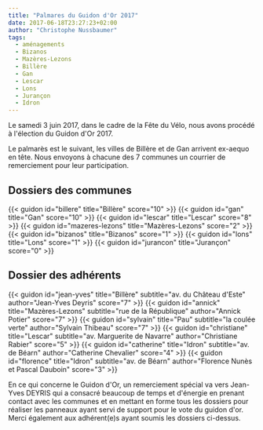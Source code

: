 ```yaml
---
title: "Palmares du Guidon d'Or 2017"
date: 2017-06-18T23:27:23+02:00
author: "Christophe Nussbaumer"
tags:
  - aménagements  
  - Bizanos
  - Mazères-Lezons
  - Billère
  - Gan
  - Lescar
  - Lons
  - Jurançon
  - Idron
---
```


Le samedi 3 juin 2017, dans le cadre de la Fête du Vélo, nous avons procédé à
l'élection du Guidon d'Or 2017.

Le palmarès est le suivant, les villes de Billère et de Gan arrivent ex-aequo en
tête. Nous envoyons à chacune des 7 communes un courrier de remerciement pour
leur participation.

## Dossiers des communes

<div class="pure-g trombi">
{{< guidon id="billere" title="Billère" score="10" >}}
{{< guidon id="gan" title="Gan" score="10" >}}
{{< guidon id="lescar" title="Lescar" score="8" >}}
{{< guidon id="mazeres-lezons" title="Mazères-Lezons" score="2" >}}
{{< guidon id="bizanos" title="Bizanos" score="1" >}}
{{< guidon id="lons" title="Lons" score="1" >}}
{{< guidon id="jurancon" title="Jurançon" score="0" >}}
</div>


## Dossier des adhérents

<div class="pure-g trombi">
{{< guidon id="jean-yves" title="Billère" subtitle="av. du Château d'Este" author="Jean-Yves Deyris" score="7" >}}
{{< guidon id="annick" title="Mazères-Lezons" subtitle="rue de la République" author="Annick Potier" score="7" >}}
{{< guidon id="sylvain" title="Pau" subtitle="la coulée verte" author="Sylvain Thibeau" score="7" >}}
{{< guidon id="christiane" title="Lescar" subtitle="av. Marguerite de Navarre" author="Christiane Rabier" score="5" >}}
{{< guidon id="catherine" title="Idron" subtitle="av. de Béarn" author="Catherine Chevalier" score="4" >}}
{{< guidon id="florence" title="Idron" subtitle="av. de Béarn" author="Florence Nunès et Pascal Dauboin" score="3" >}}
</div>

En ce qui concerne le Guidon d'Or, un remerciement spécial va vers Jean-Yves
DEYRIS qui a consacré beaucoup de temps et d'énergie en prenant contact avec les
communes et en mettant en forme tous les dossiers pour réaliser les panneaux
ayant servi de support pour le vote du guidon d'or.  Merci également aux
adhérent(e)s ayant soumis les dossiers ci-dessus.
